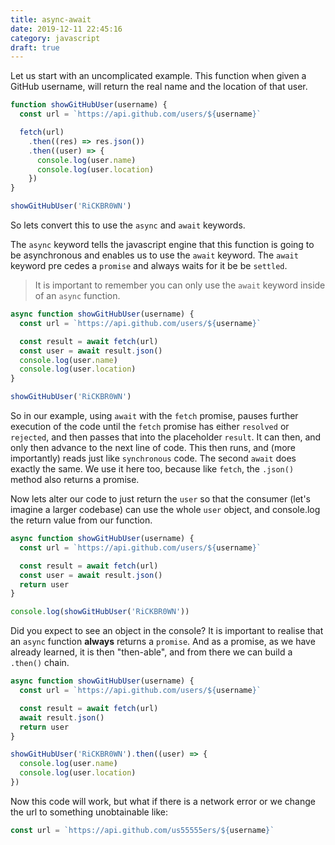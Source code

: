 ```yaml
---
title: async-await
date: 2019-12-11 22:45:16
category: javascript
draft: true
---
```


Let us start with an uncomplicated example. This function when given a GitHub username, will return the real name and the location of that user.

```javascript
function showGitHubUser(username) {
  const url = `https://api.github.com/users/${username}`

  fetch(url)
    .then((res) => res.json())
    .then((user) => {
      console.log(user.name)
      console.log(user.location)
    })
}

showGitHubUser('RiCKBR0WN')
```

So lets convert this to use the `async` and `await` keywords.

The `async` keyword tells the javascript engine that this function is going to be asynchronous and enables us to use the `await` keyword. The `await` keyword pre cedes a `promise` and always waits for it be be `settled`.

> It is important to remember you can only use the `await` keyword inside of an `async` function.

```javascript
async function showGitHubUser(username) {
  const url = `https://api.github.com/users/${username}`

  const result = await fetch(url)
  const user = await result.json()
  console.log(user.name)
  console.log(user.location)
}

showGitHubUser('RiCKBR0WN')
```

So in our example, using `await` with the `fetch` promise, pauses further execution of the code until the `fetch` promise has either `resolved` or `rejected`, and then passes that into the placeholder `result`. It can then, and only then advance to the next line of code. This then runs, and (more importantly) reads just like `synchronous` code.
The second `await` does exactly the same. We use it here too, because like `fetch`, the `.json()` method also returns a promise.

Now lets alter our code to just return the `user` so that the consumer (let's imagine a larger codebase) can use the whole `user` object, and console.log the return value from our function.

```javascript
async function showGitHubUser(username) {
  const url = `https://api.github.com/users/${username}`

  const result = await fetch(url)
  const user = await result.json()
  return user
}

console.log(showGitHubUser('RiCKBR0WN'))
```

Did you expect to see an object in the console? It is important to realise that an `async` function **always** returns a `promise`. And as a promise, as we have already learned, it is then "then-able", and from there we can build a `.then()` chain.

```javascript
async function showGitHubUser(username) {
  const url = `https://api.github.com/users/${username}`

  const result = await fetch(url)
  await result.json()
  return user
}

showGitHubUser('RiCKBR0WN').then((user) => {
  console.log(user.name)
  console.log(user.location)
})
```

Now this code will work, but what if there is a network error or we change the url to something unobtainable like:

```javascript
const url = `https://api.github.com/us55555ers/${username}`
```

